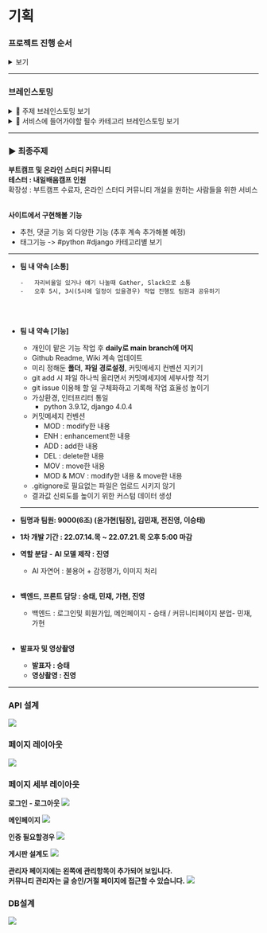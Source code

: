 # 기획

### **프로젝트 진행 순서**

<details>
<summary>보기</summary>
<div markdown="1">

> 발제 → 프로젝트 Notion page 개설 → 주제 브레인스토밍 → 주제선정 → GitHub repository 개설 → Figma 이용해 레이아웃 제작 → 역할분담 및 마감기한 구체화 → 중간 중간 회의 및 팀 내 피드백 → 최종 피드백 → 완성

</div>
</details>

---

### **브레인스토밍**

<details>
<summary>🧠 주제 브레인스토밍 보기</summary>
<div markdown="1">

```
   가현

   도서 검색
   - 전국에 있는 도서관에서 검색할 수 있는
   - 대출 현황
   - 전체 하루 대출, 반납량

   여행지 추천
   - 서울 놀러갈 곳/ 제주도 먹거리, 볼거리
   - 위와 같은 내용을 모아준다
   - 데이트 어플같은거 보면은 서울시에서 무슨무슨구에는 어떤 데이트 장소가 있어서
   어떤 취향이시면 추천합니다

   - 의식주 관련 사이트
   - 미술관 모아주는 사이트

   진영
   여행추천 사이트

   승태
   운동 사이트
   - 자리 났을 때 알려주는(잔여백신 같은 느낌)

   민재
   게임추천 사이트
   - 게임 태그(rpg, console)
   - 순서대로 평점, 다운로드 수

   영화 장면
   - 사진을 기반으로 출처를 찾아주는
   - 여기가 어딘지 알려주는
   - 데이터셋을 만들어야할거 같은 느낌이

   미술과 명화 알려주기
   - 인물 정보
   - 전시되어 있는 위치
   - 같은 작가의 작품

   우진
   스파르타 인원끼리 끈끈해지자, 스파르타 커뮤니티
```

</div>
</details>

<details>
<summary>🧠 서비스에 들어가야할 필수 카테고리 브레인스토밍 보기</summary>
<div markdown="1">

```
가현
- 메인 화면
	- 바로가기 유저가 생성 가능?
		- 공식(스파르타) 사이트 바로가기
		- 사이트 이벤트 바로가기
		- 스파르타 전시회 바로가기

- 자유 정보 게시판
(이 안에 유저가 python, django 등 정보 올릴 게시판 자율적으로 생성 가능, 이용순 혹은 가나다순으로 정렬, 찜기능시 맨위로 게시판 올리기 가능)

- 홍보 게시판
- 질문 게시판
- 출첵 게시판

진영
- 질문방(스택별)
- 잡담방(카테고리별 유저가 자유롭게)
- 잡담방-익명 질문방-실명

승태
- DC처럼 처음에는 모든 갤러리(커뮤니티)가 다 보여지게 단, 갤러리 접근은 인증이 되어야만 가능
- 사용자의 필요에 따라 로그인 후 첫 시작 화면이 모든 갤러리가 보이는 메인 화면 또는 자신이 설정한 갤러리 메인 화면이 될 수 있음
- 갤러리의 생성은 자유롭게 가능?

- 메인
	- 갤러리
	- 이벤트
	-

- 갤러리
	- 자유게시판
	- 익명게시판

민재
- 메인 화면
	ㄴ 자유 게시판
	ㄴ 질문 게시판
	ㄴ 건의 게시판
	ㄴ 프로젝트 소개 게시판
	ㄴ 강의 추천 게시판
		 ㄴpython 강의 추천
			 django 강의 추천
	     등등
	ㄴ 취미 게시판
	ㄴ 여행 게시판
	ㄴ 팀 모집 게시판
	ㄴ 애완동물 자랑 게시판**

```

</div>
</details>

---

### ▶️ 최종주제

**부트캠프 및 온라인 스터디 커뮤니티**<br>
**테스터 : 내일배움캠프 인원**<br>
확장성 : 부트캠프 수료자, 온라인 스터디 커뮤니티 개설을 원하는 사람들을 위한 서비스<br><br>

**사이트에서 구현해볼 기능**

-   추천, 댓글 기능 외 다양한 기능 (추후 계속 추가해볼 예정)
-   태그기능 -> #python #django 카테고리별 보기

---

-   **팀 내 약속 [소통]**

        -   자리비울일 있거나 얘기 나눌때 Gather, Slack으로 소통
        -   오후 5시, 3시(5시에 일정이 있을경우) 작업 진행도 팀원과 공유하기

    <br><br>

-   **팀 내 약속 [기능]**

    -   개인이 맡은 기능 작업 후 **daily로 main branch에 머지**
    -   Github Readme, Wiki 계속 업데이트
    -   미리 정해둔 **폴더**, **파일 경로설정**, 커밋메세지 컨벤션 지키기
    -   git add 시 파일 하나씩 올리면서 커밋메세지에 세부사항 적기
    -   git issue 이용해 할 일 구체화하고 기록해 작업 효율성 높이기
    -   가상환경, 인터프리터 통일
        -   python 3.9.12, django 4.0.4
    -   커밋메세지 컨벤션
        -   MOD : modify한 내용
        -   ENH : enhancement한 내용
        -   ADD : add한 내용
        -   DEL : delete한 내용
        -   MOV : move한 내용
        -   MOD & MOV : modify한 내용 & move한 내용
    -   .gitignore로 필요없는 파일은 업로드 시키지 않기
    -   결과값 신뢰도를 높이기 위한 커스텀 데이터 생성

    ***

-   **팀명과 팀원: 9000(6조) (윤가현[팀장], 김민재, 전진영, 이승태)**
-   **1차 개발 기간 : 22.07.14.목 ~ 22.07.21.목 오후 5:00 마감**
-   **역할 분담** - **AI 모델 제작 : 진영**
    -   AI 자연어 : 불용어 + 감정평가, 이미지 처리 <br><br>
-   **백엔드, 프론트 담당 : 승태, 민재, 가현, 진영**
    -   백엔드 : 로그인및 회원가입, 메인페이지 - 승태 / 커뮤니티페이지 분업- 민재, 가현<br><br>
-   **발표자 및 영상촬영**
    -   **발표자 : 승태**
    -   **영상촬영 : 진영**<br>

---

### **API 설계**

![](https://velog.velcdn.com/images/soyoyun/post/5cc5499c-a6f7-41c0-9e9c-080e83406532/image.png)

### **페이지 레이아웃**

![](https://velog.velcdn.com/images/soyoyun/post/5132721f-4b6d-47ce-a4cd-9bd12880bf8d/image.png)

### **페이지 세부 레이아웃**

**로그인 - 로그아웃**
![](https://velog.velcdn.com/images/soyoyun/post/55635918-2a92-43b4-8d5a-73415a35f1b7/image.png)

**메인페이지**
![](https://velog.velcdn.com/images/soyoyun/post/717de1b5-73dc-47ce-95ec-04a172cea770/image.png)

**인증 필요할경우**
![](https://velog.velcdn.com/images/soyoyun/post/fc1fe873-ea44-4c38-9a29-a63f6f288b84/image.png)

**게시판 설계도**
![](https://velog.velcdn.com/images/soyoyun/post/bbda55c5-2a69-49fd-8b3f-45ea7f0caae2/image.png)

**관리자 페이지에는 왼쪽에 관리항목이 추가되어 보입니다.<br>
커뮤니티 관리자는 글 승인/거절 페이지에 접근할 수 있습니다.**
![](https://velog.velcdn.com/images/soyoyun/post/352c554d-98e8-4f9c-88ef-5b9ae75ebc82/image.png)

### **DB설계**

![](https://velog.velcdn.com/images/soyoyun/post/d55cf6c0-2f4e-454b-812a-8ec6384ce48c/image.png)
